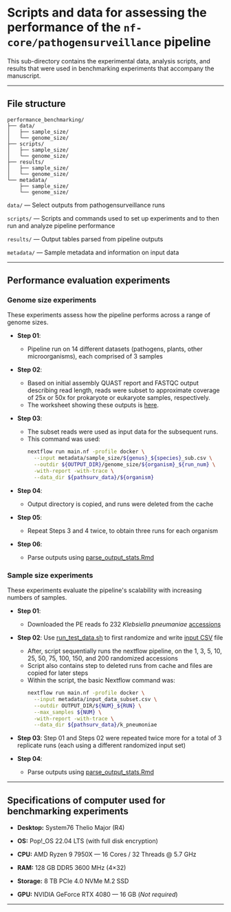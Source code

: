 # Scripts and data for assessing the performance of the `nf-core/pathogensurveillance` pipeline

This sub-directory contains the experimental data, analysis scripts, and results that were used in benchmarking experiments that accompany the manuscript. 

---

## File structure


```text
performance_benchmarking/
├── data/
│   ├── sample_size/
│   └── genome_size/
├── scripts/
│   ├── sample_size/
│   └── genome_size/
├── results/
│   ├── sample_size/
│   └── genome_size/
└── metadata/
    ├── sample_size/
    └── genome_size/
```

`data/` — Select outputs from pathogensurveillance runs  

`scripts/` — Scripts and commands used to set up experiments and to then run and analyze pipeline performance  

`results/` — Output tables parsed from pipeline outputs  

`metadata/` — Sample metadata and information on input data

---

## Performance evaluation experiments

### Genome size experiments

These experiments assess how the pipeline performs across a range of genome sizes.

* **Step 01**:  
  * Pipeline run on 14 different datasets (pathogens, plants, other microorganisms), each comprised of 3 samples

* **Step 02**: 
  * Based on initial assembly QUAST report and FASTQC output describing read length, reads were subset to approximate coverage of 25x or 50x for prokaryote or eukaryote samples, respectively.  
  * The worksheet showing these outputs is [here](metadata/genome_size/accessions_subset_info.csv).   

* **Step 03**: 
  * The subset reads were used as input data for the subsequent runs.  
  * This command was used:  
    ```bash
    nextflow run main.nf -profile docker \
      --input metadata/sample_size/${genus}_${species}_sub.csv \
      --outdir ${OUTPUT_DIR}/genome_size/${organism}_${run_num} \
      -with-report -with-trace \
      --data_dir ${pathsurv_data}/${organism}
    ```
        
* **Step 04**: 
  * Output directory is copied, and runs were deleted from the cache  

* **Step 05**: 
  * Repeat Steps 3 and 4 twice, to obtain three runs for each organism
  
* **Step 06**: 
  * Parse outputs using [parse_output_stats.Rmd](scripts/genome_size/parse_output_stats.Rmd)

### Sample size experiments

These experiments evaluate the pipeline's scalability with increasing numbers of samples.

* **Step 01**:  
  * Downloaded the PE reads fo 232 *Klebsiella pneumaniae* [accessions](https://raw.githubusercontent.com/nf-core/test-datasets/refs/heads/pathogensurveillance/samplesheets/klebsiella.csv)    

* **Step 02**: Use [run_test_data.sh](scripts/sample_size/run_test_data.sh) to first randomize and write [input CSV](metadata/sample_size/input_data.csv) file  
  * After, script sequentially runs the nextflow pipeline, on the 1, 3, 5, 10, 25, 50, 75, 100, 150, and 200 randomized accessions  
  * Script also contains step to deleted runs from cache and files are copied for later steps  
  * Within the script, the basic Nextflow command was:  
    ```bash
    nextflow run main.nf -profile docker \
      --input metadata/input_data_subset.csv \
      --outdir OUTPUT_DIR/${NUM}_${RUN} \
      --max_samples ${NUM} \
      -with-report -with-trace \
      --data_dir ${pathsurv_data}/k_pneumoniae
    ```
* **Step 03**: Step 01 and Steps 02 were repeated twice more for a total of 3 replicate runs (each using a different randomized input set)

* **Step 04**:  
  * Parse outputs using [parse_output_stats.Rmd](scripts/sample_size/parse_output_stats.Rmd)

---

## Specifications of computer used for benchmarking experiments

* **Desktop:** System76 Thelio Major (R4)  

* **OS:** Pop!_OS 22.04 LTS (with full disk encryption)  

* **CPU:** AMD Ryzen 9 7950X — 16 Cores / 32 Threads @ 5.7 GHz  

* **RAM:** 128 GB DDR5 3600 MHz (4×32)  

* **Storage:** 8 TB PCIe 4.0 NVMe M.2 SSD  

* **GPU:** NVIDIA GeForce RTX 4080 — 16 GB (*Not required*)

---
